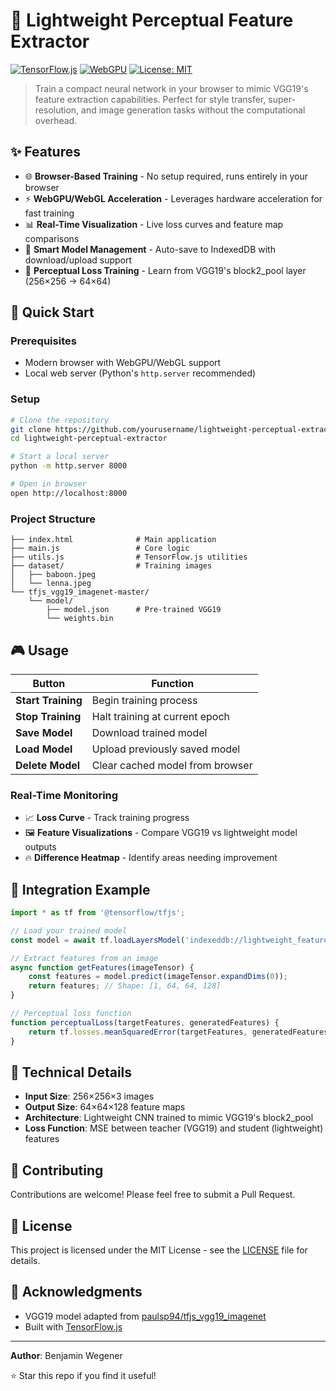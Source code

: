 # 🧠 Lightweight Perceptual Feature Extractor

[![TensorFlow.js](https://img.shields.io/badge/TensorFlow.js-FF6F00?style=flat&logo=tensorflow&logoColor=white)](https://www.tensorflow.org/js)
[![WebGPU](https://img.shields.io/badge/WebGPU-005CFF?style=flat&logo=webgl&logoColor=white)](https://webgpu.io/)
[![License: MIT](https://img.shields.io/badge/License-MIT-yellow.svg)](https://opensource.org/licenses/MIT)

> Train a compact neural network in your browser to mimic VGG19's feature extraction capabilities. Perfect for style transfer, super-resolution, and image generation tasks without the computational overhead.

## ✨ Features

- 🌐 **Browser-Based Training** - No setup required, runs entirely in your browser
- ⚡ **WebGPU/WebGL Acceleration** - Leverages hardware acceleration for fast training
- 📊 **Real-Time Visualization** - Live loss curves and feature map comparisons
- 💾 **Smart Model Management** - Auto-save to IndexedDB with download/upload support
- 🎯 **Perceptual Loss Training** - Learn from VGG19's block2_pool layer (256×256 → 64×64)

## 🚀 Quick Start

### Prerequisites
- Modern browser with WebGPU/WebGL support
- Local web server (Python's `http.server` recommended)

### Setup
```bash
# Clone the repository
git clone https://github.com/yourusername/lightweight-perceptual-extractor.git
cd lightweight-perceptual-extractor

# Start a local server
python -m http.server 8000

# Open in browser
open http://localhost:8000
```

### Project Structure
```
├── index.html              # Main application
├── main.js                 # Core logic
├── utils.js                # TensorFlow.js utilities
├── dataset/                # Training images
│   ├── baboon.jpeg
│   └── lenna.jpeg
└── tfjs_vgg19_imagenet-master/
    └── model/
        ├── model.json      # Pre-trained VGG19
        └── weights.bin
```

## 🎮 Usage

| Button | Function |
|--------|----------|
| **Start Training** | Begin training process |
| **Stop Training** | Halt training at current epoch |
| **Save Model** | Download trained model |
| **Load Model** | Upload previously saved model |
| **Delete Model** | Clear cached model from browser |

### Real-Time Monitoring
- 📈 **Loss Curve** - Track training progress
- 🖼️ **Feature Visualizations** - Compare VGG19 vs lightweight model outputs
- 🔥 **Difference Heatmap** - Identify areas needing improvement

## 🔧 Integration Example

```javascript
import * as tf from '@tensorflow/tfjs';

// Load your trained model
const model = await tf.loadLayersModel('indexeddb://lightweight_feature_extractor_model');

// Extract features from an image
async function getFeatures(imageTensor) {
    const features = model.predict(imageTensor.expandDims(0));
    return features; // Shape: [1, 64, 64, 128]
}

// Perceptual loss function
function perceptualLoss(targetFeatures, generatedFeatures) {
    return tf.losses.meanSquaredError(targetFeatures, generatedFeatures);
}
```

## 🧪 Technical Details

- **Input Size**: 256×256×3 images
- **Output Size**: 64×64×128 feature maps
- **Architecture**: Lightweight CNN trained to mimic VGG19's block2_pool
- **Loss Function**: MSE between teacher (VGG19) and student (lightweight) features

## 🤝 Contributing

Contributions are welcome! Please feel free to submit a Pull Request.

## 📄 License

This project is licensed under the MIT License - see the [LICENSE](LICENSE) file for details.

## 🙏 Acknowledgments

- VGG19 model adapted from [paulsp94/tfjs_vgg19_imagenet](https://github.com/paulsp94/tfjs_vgg19_imagenet)
- Built with [TensorFlow.js](https://www.tensorflow.org/js)

---

**Author**: Benjamin Wegener

⭐ Star this repo if you find it useful!